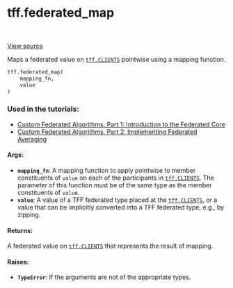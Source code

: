 <div itemscope itemtype="http://developers.google.com/ReferenceObject">
<meta itemprop="name" content="tff.federated_map" />
<meta itemprop="path" content="Stable" />
</div>

# tff.federated_map

<table class="tfo-notebook-buttons tfo-api" align="left">
</table>

<a target="_blank" href="http://github.com/tensorflow/federated/tree/master/tensorflow_federated/python/core/api/intrinsics.py">View
source</a>

Maps a federated value on
<a href="../tff.md#CLIENTS"><code>tff.CLIENTS</code></a> pointwise using a
mapping function.

```python
tff.federated_map(
    mapping_fn,
    value
)
```

### Used in the tutorials:

*   [Custom Federated Algorithms, Part 1: Introduction to the Federated Core](https://www.tensorflow.org/federated/tutorials/custom_federated_algorithms_1)
*   [Custom Federated Algorithms, Part 2: Implementing Federated Averaging](https://www.tensorflow.org/federated/tutorials/custom_federated_algorithms_2)

#### Args:

*   <b>`mapping_fn`</b>: A mapping function to apply pointwise to member
    constituents of `value` on each of the participants in
    <a href="../tff.md#CLIENTS"><code>tff.CLIENTS</code></a>. The parameter of
    this function must be of the same type as the member constituents of
    `value`.
*   <b>`value`</b>: A value of a TFF federated type placed at the
    <a href="../tff.md#CLIENTS"><code>tff.CLIENTS</code></a>, or a value that
    can be implicitly converted into a TFF federated type, e.g., by zipping.

#### Returns:

A federated value on <a href="../tff.md#CLIENTS"><code>tff.CLIENTS</code></a>
that represents the result of mapping.

#### Raises:

*   <b>`TypeError`</b>: If the arguments are not of the appropriate types.
